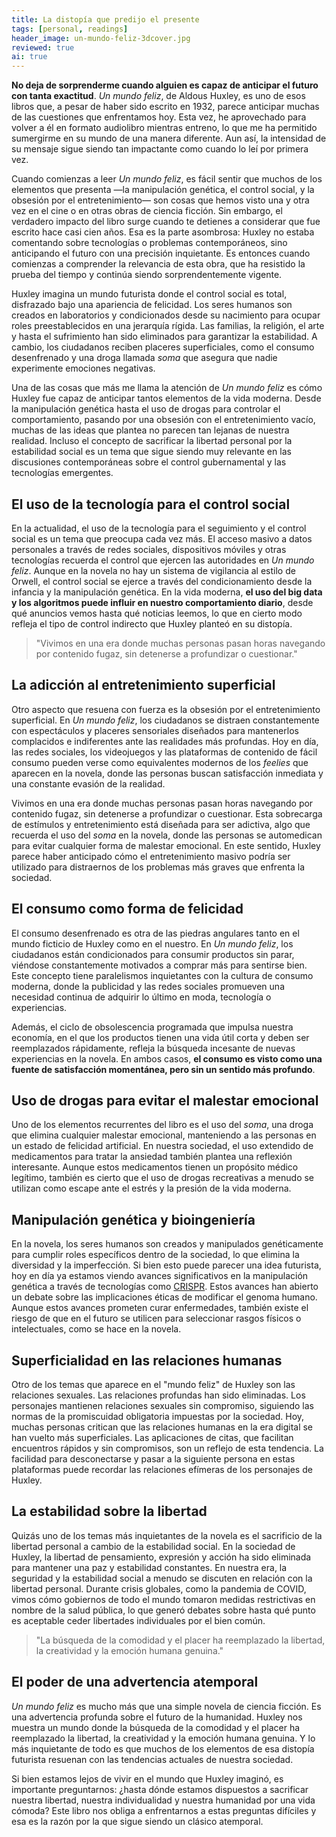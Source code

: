 ```yaml
---
title: La distopía que predijo el presente
tags: [personal, readings]
header_image: un-mundo-feliz-3dcover.jpg
reviewed: true
ai: true
---
```

**No deja de sorprenderme cuando alguien es capaz de anticipar el futuro con tanta exactitud**. *Un mundo feliz*, de Aldous Huxley, es uno de esos libros que, a pesar de haber sido escrito en 1932, parece anticipar muchas de las cuestiones que enfrentamos hoy.<!-- excerpt-end --> Esta vez, he aprovechado para volver a él en formato audiolibro mientras entreno, lo que me ha permitido sumergirme en su mundo de una manera diferente. Aun así, la intensidad de su mensaje sigue siendo tan impactante como cuando lo leí por primera vez.

Cuando comienzas a leer *Un mundo feliz*, es fácil sentir que muchos de los elementos que presenta —la manipulación genética, el control social, y la obsesión por el entretenimiento— son cosas que hemos visto una y otra vez en el cine o en otras obras de ciencia ficción. Sin embargo, el verdadero impacto del libro surge cuando te detienes a considerar que fue escrito hace casi cien años. Esa es la parte asombrosa: Huxley no estaba comentando sobre tecnologías o problemas contemporáneos, sino anticipando el futuro con una precisión inquietante. Es entonces cuando comienzas a comprender la relevancia de esta obra, que ha resistido la prueba del tiempo y continúa siendo sorprendentemente vigente.

Huxley imagina un mundo futurista donde el control social es total, disfrazado bajo una apariencia de felicidad. Los seres humanos son creados en laboratorios y condicionados desde su nacimiento para ocupar roles preestablecidos en una jerarquía rígida. Las familias, la religión, el arte y hasta el sufrimiento han sido eliminados para garantizar la estabilidad. A cambio, los ciudadanos reciben placeres superficiales, como el consumo desenfrenado y una droga llamada *soma* que asegura que nadie experimente emociones negativas.

Una de las cosas que más me llama la atención de *Un mundo feliz* es cómo Huxley fue capaz de anticipar tantos elementos de la vida moderna. Desde la manipulación genética hasta el uso de drogas para controlar el comportamiento, pasando por una obsesión con el entretenimiento vacío, muchas de las ideas que plantea no parecen tan lejanas de nuestra realidad. Incluso el concepto de sacrificar la libertad personal por la estabilidad social es un tema que sigue siendo muy relevante en las discusiones contemporáneas sobre el control gubernamental y las tecnologías emergentes.

## El uso de la tecnología para el control social
En la actualidad, el uso de la tecnología para el seguimiento y el control social es un tema que preocupa cada vez más. El acceso masivo a datos personales a través de redes sociales, dispositivos móviles y otras tecnologías recuerda el control que ejercen las autoridades en *Un mundo feliz*. Aunque en la novela no hay un sistema de vigilancia al estilo de Orwell, el control social se ejerce a través del condicionamiento desde la infancia y la manipulación genética. En la vida moderna, **el uso del big data y los algoritmos puede influir en nuestro comportamiento diario**, desde qué anuncios vemos hasta qué noticias leemos, lo que en cierto modo refleja el tipo de control indirecto que Huxley planteó en su distopía.

> "Vivimos en una era donde muchas personas pasan horas navegando por contenido fugaz, sin detenerse a profundizar o cuestionar."

## La adicción al entretenimiento superficial
Otro aspecto que resuena con fuerza es la obsesión por el entretenimiento superficial. En *Un mundo feliz*, los ciudadanos se distraen constantemente con espectáculos y placeres sensoriales diseñados para mantenerlos complacidos e indiferentes ante las realidades más profundas. Hoy en día, las redes sociales, los videojuegos y las plataformas de contenido de fácil consumo pueden verse como equivalentes modernos de los *feelies* que aparecen en la novela, donde las personas buscan satisfacción inmediata y una constante evasión de la realidad.

Vivimos en una era donde muchas personas pasan horas navegando por contenido fugaz, sin detenerse a profundizar o cuestionar. Esta sobrecarga de estímulos y entretenimiento está diseñada para ser adictiva, algo que recuerda el uso del *soma* en la novela, donde las personas se automedican para evitar cualquier forma de malestar emocional. En este sentido, Huxley parece haber anticipado cómo el entretenimiento masivo podría ser utilizado para distraernos de los problemas más graves que enfrenta la sociedad.

## El consumo como forma de felicidad
El consumo desenfrenado es otra de las piedras angulares tanto en el mundo ficticio de Huxley como en el nuestro. En *Un mundo feliz*, los ciudadanos están condicionados para consumir productos sin parar, viéndose constantemente motivados a comprar más para sentirse bien. Este concepto tiene paralelismos inquietantes con la cultura de consumo moderna, donde la publicidad y las redes sociales promueven una necesidad continua de adquirir lo último en moda, tecnología o experiencias.

Además, el ciclo de obsolescencia programada que impulsa nuestra economía, en el que los productos tienen una vida útil corta y deben ser reemplazados rápidamente, refleja la búsqueda incesante de nuevas experiencias en la novela. En ambos casos, **el consumo es visto como una fuente de satisfacción momentánea, pero sin un sentido más profundo**.

## Uso de drogas para evitar el malestar emocional
Uno de los elementos recurrentes del libro es el uso del *soma*, una droga que elimina cualquier malestar emocional, manteniendo a las personas en un estado de felicidad artificial. En nuestra sociedad, el uso extendido de medicamentos para tratar la ansiedad también plantea una reflexión interesante. Aunque estos medicamentos tienen un propósito médico legítimo, también es cierto que el uso de drogas recreativas a menudo se utilizan como escape ante el estrés y la presión de la vida moderna.

## Manipulación genética y bioingeniería
En la novela, los seres humanos son creados y manipulados genéticamente para cumplir roles específicos dentro de la sociedad, lo que elimina la diversidad y la imperfección. Si bien esto puede parecer una idea futurista, hoy en día ya estamos viendo avances significativos en la manipulación genética a través de tecnologías como [CRISPR](https://www.broadinstitute.org/what-broad/areas-focus/project-spotlight/questions-and-answers-about-crispr). Estos avances han abierto un debate sobre las implicaciones éticas de modificar el genoma humano. Aunque estos avances prometen curar enfermedades, también existe el riesgo de que en el futuro se utilicen para seleccionar rasgos físicos o intelectuales, como se hace en la novela.

## Superficialidad en las relaciones humanas
Otro de los temas que aparece en el "mundo feliz" de Huxley son las relaciones sexuales. Las relaciones profundas han sido eliminadas. Los personajes mantienen relaciones sexuales sin compromiso, siguiendo las normas de la promiscuidad obligatoria impuestas por la sociedad. Hoy, muchas personas critican que las relaciones humanas en la era digital se han vuelto más superficiales. Las aplicaciones de citas, que facilitan encuentros rápidos y sin compromisos, son un reflejo de esta tendencia. La facilidad para desconectarse y pasar a la siguiente persona en estas plataformas puede recordar las relaciones efímeras de los personajes de Huxley.

## La estabilidad sobre la libertad
Quizás uno de los temas más inquietantes de la novela es el sacrificio de la libertad personal a cambio de la estabilidad social. En la sociedad de Huxley, la libertad de pensamiento, expresión y acción ha sido eliminada para mantener una paz y estabilidad constantes. En nuestra era, la seguridad y la estabilidad social a menudo se discuten en relación con la libertad personal. Durante crisis globales, como la pandemia de COVID, vimos cómo gobiernos de todo el mundo tomaron medidas restrictivas en nombre de la salud pública, lo que generó debates sobre hasta qué punto es aceptable ceder libertades individuales por el bien común.

> "La búsqueda de la comodidad y el placer ha reemplazado la libertad, la creatividad y la emoción humana genuina."

## El poder de una advertencia atemporal
*Un mundo feliz* es mucho más que una simple novela de ciencia ficción. Es una advertencia profunda sobre el futuro de la humanidad. Huxley nos muestra un mundo donde la búsqueda de la comodidad y el placer ha reemplazado la libertad, la creatividad y la emoción humana genuina. Y lo más inquietante de todo es que muchos de los elementos de esa distopía futurista resuenan con las tendencias actuales de nuestra sociedad.

Si bien estamos lejos de vivir en el mundo que Huxley imaginó, es importante preguntarnos: ¿hasta dónde estamos dispuestos a sacrificar nuestra libertad, nuestra individualidad y nuestra humanidad por una vida cómoda? Este libro nos obliga a enfrentarnos a estas preguntas difíciles y esa es la razón por la que sigue siendo un clásico atemporal.